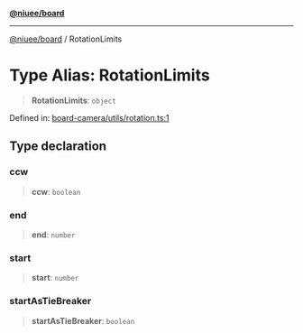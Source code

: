 [**@niuee/board**](../README.md)

***

[@niuee/board](../globals.md) / RotationLimits

# Type Alias: RotationLimits

> **RotationLimits**: `object`

Defined in: [board-camera/utils/rotation.ts:1](https://github.com/niuee/board/blob/e6c1edcccf6525a0cc9088782c7c4653e837f533/src/board-camera/utils/rotation.ts#L1)

## Type declaration

### ccw

> **ccw**: `boolean`

### end

> **end**: `number`

### start

> **start**: `number`

### startAsTieBreaker

> **startAsTieBreaker**: `boolean`
